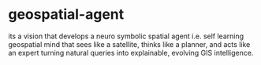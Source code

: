 # geospatial-agent
its a vision that develops a neuro symbolic spatial agent i.e. self learning geospatial mind that sees like a satellite, thinks like a planner, and acts like an expert turning natural queries into explainable, evolving GIS intelligence.